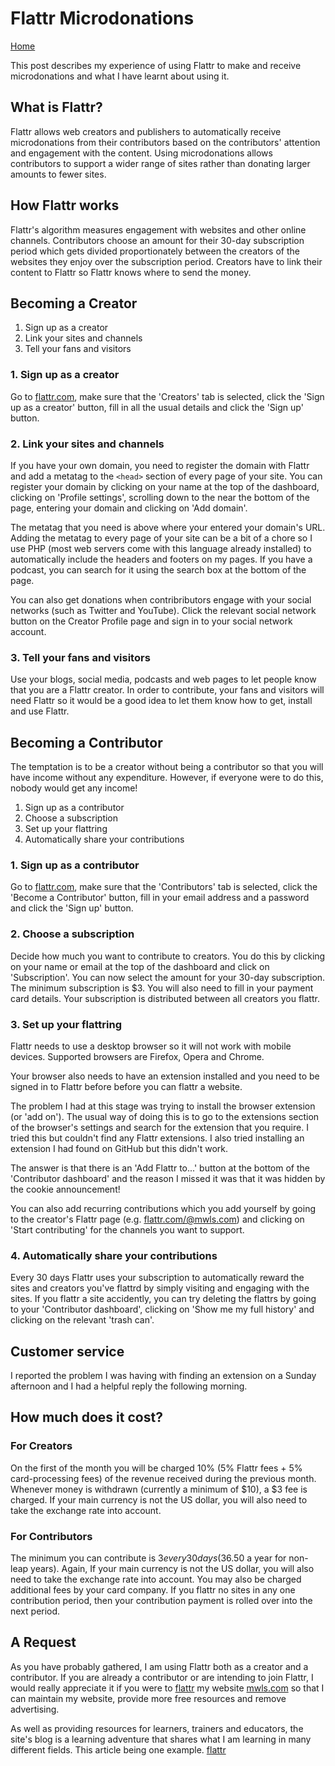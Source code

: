 <link rel="StyleSheet" href="css/pdf.css" type="text/css">

# Flattr Microdonations
[Home](https://mwlsdotcom.github.io/)

This post describes my experience of using Flattr to make and receive microdonations and what I have learnt about using it.

## What is Flattr?

Flattr allows web creators and publishers to automatically receive microdonations from their contributors based on the contributors' attention and engagement with the content. Using microdonations allows contributors to support a wider range of sites rather than donating larger amounts to fewer sites.

## How Flattr works

Flattr's algorithm measures engagement with websites and other online channels. Contributors choose an amount for their 30-day subscription period which gets divided proportionately between the creators of the websites they enjoy over the subscription period. Creators have to link their content to Flattr so Flattr knows where to send the money.

## Becoming a Creator

1. Sign up as a creator
2. Link your sites and channels
3. Tell your fans and visitors

### 1. Sign up as a creator

Go to [flattr.com](https://flattr.com/), make sure that the 'Creators' tab is selected, click the 'Sign up as a creator' button, fill in all the usual details and click the 'Sign up' button.

### 2. Link your sites and channels

If you have your own domain, you need to register the domain with Flattr and add a metatag to the ```<head>``` section of every page of your site. You can register your domain by clicking on your name at the top of the dashboard, clicking on 'Profile settings', scrolling down to the near the bottom of the page, entering your domain and clicking on 'Add domain'.

The metatag that you need is above where your entered your domain's URL. Adding the metatag to every page of your site can be a bit of a chore so I use PHP (most web servers come with this language already installed) to automatically include the headers and footers on my pages. If you have a podcast, you can search for it using the search box at the bottom of the page.

You can also get donations when contribributors engage with your social networks (such as Twitter and YouTube). Click the relevant social network button on the Creator Profile page and sign in to your social network account.

### 3. Tell your fans and visitors

Use your blogs, social media, podcasts and web pages to let people know that you are a Flattr creator. In order to contribute, your fans and visitors will need Flattr so it would be a good idea to let them know how to get, install and use Flattr.

## Becoming a Contributor

The temptation is to be a creator without being a contributor so that you will have income without any expenditure. However, if everyone were to do this, nobody would get any income!

1. Sign up as a contributor
2. Choose a subscription
3. Set up your flattring
4. Automatically share your contributions

### 1. Sign up as a contributor

Go to [flattr.com](https://flattr.com/), make sure that the 'Contributors' tab is selected, click the 'Become a Contributor' button, fill in your email address and a password and click the 'Sign up' button.


### 2. Choose a subscription

Decide how much you want to contribute to creators. You do this by clicking on your name or email at the top of the dashboard and click on 'Subscription'. You can now select the amount for your 30-day subscription. The minimum subscription is $3. You will also need to fill in your payment card details. Your subscription is distributed between all creators you flattr.

### 3. Set up your flattring

Flattr needs to use a desktop browser so it will not work with mobile devices. Supported browsers are Firefox, Opera and Chrome. 

Your browser also needs to have an extension installed and you need to be signed in to Flattr before before you can flattr a website.

The problem I had at this stage was trying to install the browser extension (or 'add on'). The usual way of doing this is to go to the extensions section of the browser's settings and search for the extension that you require. I tried this but couldn't find any Flattr extensions. I also tried installing an extension I had found on GitHub but this didn't work.

The answer is that there is an 'Add Flattr to...' button at the bottom of the 'Contributor dashboard' and the reason I missed it was that it was hidden by the cookie announcement!

You can also add recurring contributions which you add yourself by going to the creator's Flattr page (e.g. <a href=https://flattr.com/@mwls.com>flattr.com/@mwls.com</a>) and clicking on 'Start contributing' for the channels you want to support.

### 4. Automatically share your contributions

Every 30 days Flattr uses your subscription to automatically reward the sites and creators you've flattrd by simply visiting and engaging with the sites. If you flattr a site accidently, you can try deleting the flattrs by going to your 'Contributor dashboard', clicking on 'Show me my full history' and clicking on the relevant 'trash can'.
 
## Customer service

I reported the problem I was having with finding an extension on a Sunday afternoon and I had a helpful reply the following morning.

## How much does it cost?

### For Creators

On the first of the month you will be charged 10% (5% Flattr fees + 5% card-processing fees) of the revenue received during the previous month. Whenever money is withdrawn (currently a minimum of $10), a $3 fee is charged. If your main currency is not the US dollar, you will also need to take the exchange rate into account.
 
### For Contributors

The minimum you can contribute is $3 every 30 days ($36.50 a year for non-leap years). Again, If your main currency is not the US dollar, you will also need to take the exchange rate into account. You may also be charged additional fees by your card company. If you flattr no sites in any one contribution period, then your contribution payment is rolled over into the next period.

## A Request

As you have probably gathered, I am using Flattr both as a creator and a contributor. If you are already a contributor or are intending to join Flattr, I would really appreciate it if you were to [flattr](https://flattr.com/@mwls.com) my website [mwls.com](https://mwls.com) so that I can maintain my website, provide more free resources and remove advertising.

As well as providing resources for learners, trainers and educators, the site's blog is a learning adventure that shares what I am learning in many different fields. This article being one example.
[flattr](https://flattr.com/@mwls.com)
